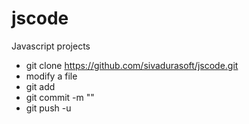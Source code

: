 # jscode
Javascript projects

* git clone https://github.com/sivadurasoft/jscode.git
* modify a file
* git add <filename>
* git commit -m "<your message>"
* git push -u <remote branch name>
	